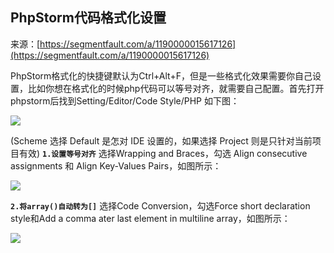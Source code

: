 ## PhpStorm代码格式化设置

来源：[https://segmentfault.com/a/1190000015617126](https://segmentfault.com/a/1190000015617126)

PhpStorm格式化的快捷键默认为Ctrl+Alt+F，但是一些格式化效果需要你自己设置，比如你想在格式化的时候php代码可以等号对齐，就需要自己配置。首先打开phpstorm后找到Setting/Editor/Code Style/PHP 如下图：

![][0] 

(Scheme 选择 Default 是怎对 IDE 设置的，如果选择 Project 则是只针对当前项目有效)
 **`1.设置等号对齐`**  选择Wrapping and Braces，勾选 Align consecutive assignments 和 Align Key-Values Pairs，如图所示：

![][1]

 **`2.将array()自动转为[]`**  选择Code Conversion，勾选Force short declaration style和Add a comma ater last element in multiline array，如图所示：

![][2]

[0]: ./img/1460000015617129.png
[1]: ./img/1460000015617130.png
[2]: ./img/1460000015617131.png
